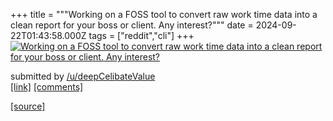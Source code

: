 +++
title = """Working on a FOSS tool to convert raw work time data into a clean report for your boss or client. Any interest?"""
date = 2024-09-22T01:43:58.000Z
tags = ["reddit","cli"]
+++
[![Working on a FOSS tool to convert raw work time data into a clean report for your boss or client. Any interest?](https://preview.redd.it/60w33emqm9qd1.png?width=640&crop=smart&auto=webp&s=224f4ae03950de0669b181a422e8285f9e5ff0f5 "Working on a FOSS tool to convert raw work time data into a clean report for your boss or client. Any interest?")](https://www.reddit.com/r/commandline/comments/1fmib2l/working_on_a_foss_tool_to_convert_raw_work_time/)

submitted by [/u/deepCelibateValue](https://www.reddit.com/user/deepCelibateValue)  
[\[link\]](https://i.redd.it/60w33emqm9qd1.png) [\[comments\]](https://www.reddit.com/r/commandline/comments/1fmib2l/working_on_a_foss_tool_to_convert_raw_work_time/)

[[source]](https://www.reddit.com/r/commandline/comments/1fmib2l/working_on_a_foss_tool_to_convert_raw_work_time/)
